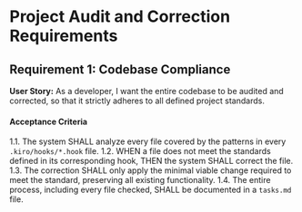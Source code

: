 # Project Audit and Correction Requirements

## Requirement 1: Codebase Compliance

**User Story:** As a developer, I want the entire codebase to be audited and corrected, so that it strictly adheres to all defined project standards.

#### Acceptance Criteria
1.1. The system SHALL analyze every file covered by the patterns in every `.kiro/hooks/*.hook` file.
1.2. WHEN a file does not meet the standards defined in its corresponding hook, THEN the system SHALL correct the file.
1.3. The correction SHALL only apply the minimal viable change required to meet the standard, preserving all existing functionality.
1.4. The entire process, including every file checked, SHALL be documented in a `tasks.md` file.
